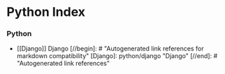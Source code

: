 # Python Index


### Python

- [[Django]] Django
[//begin]: # "Autogenerated link references for markdown compatibility"
[Django]: python/django "Django"
[//end]: # "Autogenerated link references"